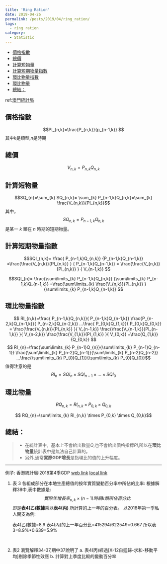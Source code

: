 ```yaml
---
title: 'Ring Ration'
date: 2019-04-26
permalink: /posts/2019/04/ring_ration/
tags:
  - ring ration
category:
  - Statistic
---
```

<!-- @import "[TOC]" {cmd="toc" depthFrom=1 depthTo=6 orderedList=false} -->

<!-- code_chunk_output -->

* [價格指數](#價格指數)
* [總價](#總價)
* [計算短物量](#計算短物量)
* [計算短期物量指數](#計算短期物量指數)
* [環比物量指數](#環比物量指數)
* [環比物量](#環比物量)
* [總結：](#總結)

<!-- /code_chunk_output -->




ref:[澳門統計局](https://www.dsec.gov.mo/elearning/knowledge/123)

## 價格指數
$$PI_{n,k}=\frac{P_{n,k}}{p_{n-1,k}} $$
其中$k$是類型,$n$是時期
<!-- \frac{\sum P_{n-2}Q_{n-1}}{\sum P_{n-2}Q_{n-2}} -->
## 總價
$$V_{n,k}=P_{n,k}Q_{n,k}$$


## 計算短物量
$$SQ_{n}=\sum_{k} SQ_{n,k}= \sum_{k} P_{n-1,k}Q_{n,k}=\sum_{k} \frac{V_{n,k}}{PI_{n,k}}$$
其中，
$$SQ_{n,k}=P_{n-1,k}Q_{n,k}$$
是某一 $k$ 類在 $n$ 時期的短期物量。

## 計算短期物量指數
$$SQI_{n,k}= \frac{ P_{n-1,k}Q_{n,k}}
{P_{n-1,k}Q_{n-1,k}}
 =\frac{\frac{V_{n,k}}{PI_{n,k}} }
 { P_{n-1,k}Q_{n-1,k}}
 = \frac{\frac{V_{n,k}}{PI_{n,k}} }
 { V_{n-1,k}}
 $$

$$SQI_{n}= \frac{\sum\limits_{k} P_{n-1,k}Q_{n,k}}
{\sum\limits_{k} P_{n-1,k}Q_{n-1,k}}
 =\frac{\sum\limits_{k} \frac{V_{n,k}}{PI_{n,k}} }
 {\sum\limits_{k} P_{n-1,k}Q_{n-1,k}} 
 $$

## 環比物量指數
$$ RI_{n,k}=\frac{ P_{n-1,k}Q_{n,k}}{ P_{n-1,k}Q_{n-1,k}}   \frac{P_{n-2,k}Q_{n-1,k}}{ P_{n-2,k}Q_{n-2,k}} ...\frac{ P_{0,k}Q_{1,k}}{ P_{0,k}Q_{0,k}}
= \frac{\frac{V_{n,k}}{PI_{n,k}} }{ V_{n-1,k}}
\frac{\frac{V_{n-1,k}}{PI_{n-1,k}} }{ V_{n-2,k}}
\frac{\frac{V_{1,k}}{PI_{1,k}} }{ V_{0,k}}
=\frac{Q_{1,k}}{Q_{0,k}}
$$
$$ RI_{n}=\frac{\sum\limits_{k} P_{n-1}Q_{n}}{\sum\limits_{k} P_{n-1}Q_{n-1}}   \frac{\sum\limits_{k} P_{n-2}Q_{n-1}}{\sum\limits_{k} P_{n-2}Q_{n-2}} ...\frac{\sum\limits_{k} P_{0}Q_{1}}{\sum\limits_{k} P_{0}Q_{0}}$$
值得注意的是
$$ RI_{n}=SQI_{n}\times SQI_{n-1}\times... \times SQI_{0}$$

## 環比物量
$$ RQ_{n,k}=RI_{n,k} \times P_{0,k} \times Q_{0,k}$$

$$ RQ_{n}=\sum\limits_{k} RI_{n,k} \times P_{0,k} \times Q_{0,k}$$

## 總結：
> - 在統計表中，基本上不會給出數量$Q$,也不會給出價格指標$PI$,所以在**環比物量**統計表中是無法自己計算的。
> - 另外,通常**實際GDP增長**是指環比的值的上升幅度。

----
例子:
香港統計局:2018第4季GDP
[web link](https://www.statistics.gov.hk/pub/B10300012018QQ04B0100.pdf)
[local link](pdf/hk_gdp_2018_4.pdf)
1. 表 3 各組成部分在本地生產總值的按年實質變動百分率中所佔的比率:
    根據解釋38中,表中數據是:
        $$實際年增長率_{n,k} \times (n-1) 時期 k 類所佔百分比$$
    即是**表4(乙)數據**乘以**表4(丙)** 所計算的上一年的百分表。
    以2018年第一季私人開支為例:

    表4(乙)數據=8.9
    表4(丙)的上一年百分比=415294/622549=0.667
    所以表3=8.9%*0.639=5.9%

<br>

2. 表2 瀏覽解釋34-37,期中37說明了
    a. 表4(丙)經過[X-12自迴歸-求和-移動平均]剔除季節性效應
    b. 計算對上季度比較的變動百分率
